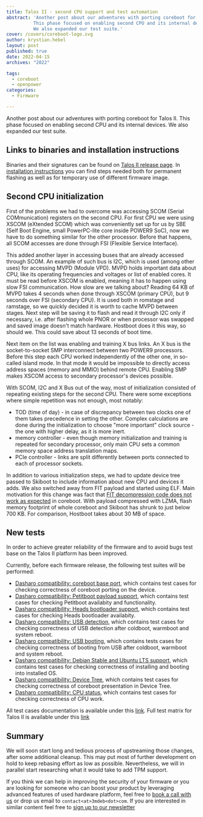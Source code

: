 ```yaml
---
title: Talos II - second CPU support and test automation
abstract: 'Another post about our adventures with porting coreboot for Talos II.
          This phase focused on enabling second CPU and its internal devices.
          We also expanded our test suite.'
cover: /covers/coreboot-logo.svg
author: krystian.hebel
layout: post
published: true
date: 2022-04-15
archives: "2022"

tags:
  - coreboot
  - openpower
categories:
  - Firmware

---
```


Another post about our adventures with porting coreboot for Talos II. This phase
focused on enabling second CPU and its internal devices. We also expanded our
test suite.

## Links to binaries and installation instructions

Binaries and their signatures can be found on
[Talos II release page](https://docs.dasharo.com/variants/talos_2/releases/). In
[installation instructions](https://docs.dasharo.com/variants/talos_2/initial-deployment/)
you can find steps needed both for permanent flashing as well as for temporary
use of different firmware image.

## Second CPU initialization

First of the problems we had to overcome was accessing SCOM (Serial
COMmunication) registers on the second CPU. For first CPU we were using XSCOM
(eXtended SCOM) which was conveniently set up for us by SBE (Self Boot Engine,
small PowerPC-lite core inside POWER9 SoC), now we have to do something similar
for the other processor. Before that happens, all SCOM accesses are done through
FSI (Flexible Service Interface).

This added another layer in accessing buses that are already accessed through
SCOM. An example of such bus is I2C, which is used (among other uses) for
accessing MVPD (Module VPD). MVPD holds important data about CPU, like its
operating frequencies and voltages or list of enabled cores. It must be read
before XSCOM is enabled, meaning it has to happen using slow FSI communication.
How slow are we talking about? Reading 64 KB of MVPD takes 4 seconds when done
through XSCOM (primary CPU), but 9 seconds over FSI (secondary CPU). It is used
both in romstage and ramstage, so we quickly decided it is worth to cache MVPD
between stages. Next step will be saving it to flash and read it through I2C
only if necessary, i.e. after flashing whole PNOR or when processor was swapped
and saved image doesn't match hardware. Hostboot does it this way, so should we.
This could save about 13 seconds of boot time.

Next item on the list was enabling and training X bus links. An X bus is the
socket-to-socket SMP interconnect between two POWER9 processors. Before this
step each CPU worked independently of the other one, in so-called island mode.
In that mode it would be impossible to directly access address spaces (memory
and MMIO) behind remote CPU. Enabling SMP makes XSCOM access to secondary
processor's devices possible.

With SCOM, I2C and X Bus out of the way, most of initialization consisted of
repeating existing steps for the second CPU. There were some exceptions where
simple repetition was not enough, most notably:

- TOD (time of day) - in case of discrepancy between two clocks one of them
  takes precedence in setting the other. Complex calculations are done during
  the initialization to choose "more important" clock source - the one with
  higher delay, as it is more inert.
- memory controller - even though memory initialization and training is repeated
  for secondary processor, only main CPU sets a common memory space address
  translation maps.
- PCIe controller - links are split differently between ports connected to each
  of processor sockets.

In addition to various initialization steps, we had to update device tree passed
to Skiboot to include information about new CPU and devices it adds. We also
switched away from FIT payload and started using ELF. Main motivation for this
change was fact that
[FIT decompression code does not work as expected](https://mail.coreboot.org/hyperkitty/list/coreboot@coreboot.org/thread/6EZWU7YPUJE564GNCV7U32IXWPFTV7FB/)
in coreboot. With payload compressed with LZMA, flash memory footprint of whole
coreboot and Skiboot has shrunk to just below 700 KB. For comparison, Hostboot
takes about 30 MB of space.

## New tests

In order to achieve greater reliability of the firmware and to avoid bugs test
base on the Talos II platform has been improved.

Currently, before each firmware release, the following test suites will be
performed:

- [Dasharo compatibility: coreboot base port][cbp], which contains test cases
  for checking correctness of coreboot porting on the device.
- [Dasharo compatibility: Petitboot payload support][pbt], which contains test
  cases for checking Petitboot availabity and functionality.
- [Dasharo compatibility: Heads bootloader support][hds], which contains test
  cases for checking Heads bootloader availabity.
- [Dasharo compatibility: USB detection][usb], which contains test cases for
  checking correctness of USB detection after coldboot, warmboot and system
  reboot.
- [Dasharo compatibility: USB booting][ubb], which contains tests cases for
  checking correctness of booting from USB after coldboot, warmboot and system
  reboot.
- [Dasharo compatibility: Debian Stable and Ubuntu LTS support][lbt], which
  contains test cases for checking correctness of installing and booting into
  installed OS.
- [Dasharo compatibility: Device Tree][dvt], which contains test cases for
  checking correctness of coreboot presentation in Device Tree.
- [Dasharo compatibility: CPU status][cpu], which contains test cases for
  checking correctness of CPU work.

All test cases documentation is available under this [link][tests]. Full test
matrix for Talos II is available under this [link][matrix]

## Summary

We will soon start long and tedious process of upstreaming those changes, after
some additional cleanup. This may put most of further development on hold to
keep rebasing effort as low as possible. Nevertheless, we will in parallel start
researching what it would take to add TPM support.

If you think we can help in improving the security of your firmware or you are
looking for someone who can boost your product by leveraging advanced features
of used hardware platform, feel free to
[book a call with us](https://calendly.com/3mdeb/consulting-remote-meeting) or
drop us email to `contact<at>3mdeb<dot>com`. If you are interested in similar
content feel free to
[sign up to our newsletter](https://3mdeb.com/subscribe/3mdeb_newsletter.html)

[cbp]: https://docs.dasharo.com/unified-test-documentation/dasharo-compatibility/100-coreboot-base-port/
[cpu]: https://docs.dasharo.com/unified-test-documentation/dasharo-compatibility/31T-cpu-status/
[dvt]: https://docs.dasharo.com/unified-test-documentation/dasharo-compatibility/31W-device-tree/
[hds]: https://docs.dasharo.com/unified-test-documentation/dasharo-compatibility/31U-heads-bootloader-support/
[lbt]: https://docs.dasharo.com/unified-test-documentation/dasharo-compatibility/308-debian-stable-and-ubuntu-lts-support/
[matrix]: https://docs.dasharo.com/variants/talos_2/test-matrix/
[pbt]: https://docs.dasharo.com/unified-test-documentation/dasharo-compatibility/31V-petitboot-payload-support/
[tests]: https://docs.dasharo.com/unified-test-documentation/overview/
[ubb]: https://docs.dasharo.com/unified-test-documentation/dasharo-compatibility/31N-usb-boot/
[usb]: https://docs.dasharo.com/unified-test-documentation/dasharo-compatibility/31O-usb-detect/
